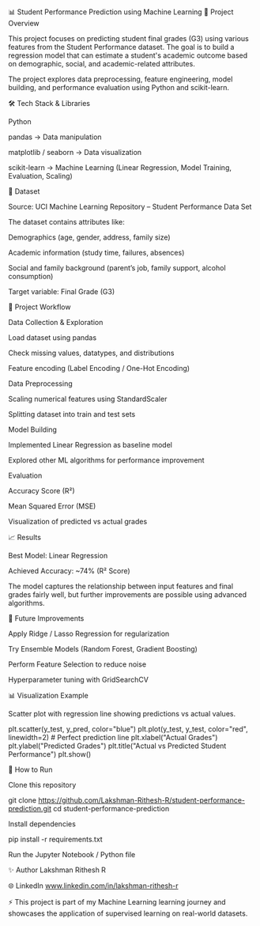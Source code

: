 📊 Student Performance Prediction using Machine Learning
📌 Project Overview

This project focuses on predicting student final grades (G3) using various features from the Student Performance dataset. The goal is to build a regression model that can estimate a student's academic outcome based on demographic, social, and academic-related attributes.

The project explores data preprocessing, feature engineering, model building, and performance evaluation using Python and scikit-learn.

🛠️ Tech Stack & Libraries

Python

pandas → Data manipulation

matplotlib / seaborn → Data visualization

scikit-learn → Machine Learning (Linear Regression, Model Training, Evaluation, Scaling)

📂 Dataset

Source: UCI Machine Learning Repository – Student Performance Data Set

The dataset contains attributes like:

Demographics (age, gender, address, family size)

Academic information (study time, failures, absences)

Social and family background (parent’s job, family support, alcohol consumption)

Target variable: Final Grade (G3)

🚀 Project Workflow

Data Collection & Exploration

Load dataset using pandas

Check missing values, datatypes, and distributions

Feature encoding (Label Encoding / One-Hot Encoding)

Data Preprocessing

Scaling numerical features using StandardScaler

Splitting dataset into train and test sets

Model Building

Implemented Linear Regression as baseline model

Explored other ML algorithms for performance improvement

Evaluation

Accuracy Score (R²)

Mean Squared Error (MSE)

Visualization of predicted vs actual grades

📈 Results

Best Model: Linear Regression

Achieved Accuracy: ~74% (R² Score)

The model captures the relationship between input features and final grades fairly well, but further improvements are possible using advanced algorithms.

🔮 Future Improvements

Apply Ridge / Lasso Regression for regularization

Try Ensemble Models (Random Forest, Gradient Boosting)

Perform Feature Selection to reduce noise

Hyperparameter tuning with GridSearchCV

📊 Visualization Example

Scatter plot with regression line showing predictions vs actual values.

plt.scatter(y_test, y_pred, color="blue")
plt.plot(y_test, y_test, color="red", linewidth=2)  # Perfect prediction line
plt.xlabel("Actual Grades")
plt.ylabel("Predicted Grades")
plt.title("Actual vs Predicted Student Performance")
plt.show()

📌 How to Run

Clone this repository

git clone https://github.com/Lakshman-Rithesh-R/student-performance-prediction.git
cd student-performance-prediction


Install dependencies

pip install -r requirements.txt


Run the Jupyter Notebook / Python file

✨ Author
  Lakshman Rithesh R

🌐 LinkedIn
   www.linkedin.com/in/lakshman-rithesh-r


⚡ This project is part of my Machine Learning learning journey and showcases the application of supervised learning on real-world datasets.
